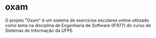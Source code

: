 # oxam
O projeto "Oxam" é um sistema de exercícios escolares online utilizado como tema na disciplina de Engenharia de Software (IF977) do curso de Sistemas de Informação da UFPE.
